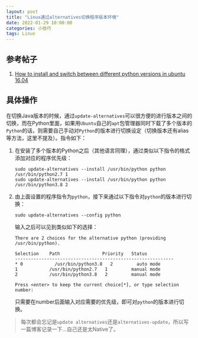 ```yaml
---
layout: post
title: "Linux通过alternatives切换程序版本环境"
date: 2022-01-29 10:00:00
categories: 小技巧
tags: Linux
---
```


## 参考帖子

1. [How to install and switch between different python versions in ubuntu 16.04](https://medium.com/analytics-vidhya/how-to-install-and-switch-between-different-python-versions-in-ubuntu-16-04-dc1726796b9b)

## 具体操作

在切换Java版本的时候，通过`update-alternatives`可以很方便的进行版本之间的切换，而在Python里面，如果用`Ubuntu`自己的`apt`包管理器同时下载了多个版本的`Python`的话，则需要自己手动对`Python`的版本进行切换设定（切换版本还有alias等方法，这里不提及）。指令如下：

1. 在安装了多个版本的Python之后（其他语言同理），通过类似以下指令的格式添加对应的程序优先级：

    ```shell
    sudo update-alternatives --install /usr/bin/python python /usr/bin/python2.7 1
    sudo update-alternatives --install /usr/bin/python python /usr/bin/python3.8 2
    ```

2. 由上面设置的程序指令为`python`，接下来通过以下指令对`python`的版本进行切换：

    ```shell
    sudo update-alternatives --config python
    ```

    输入之后可以见到类似如下的选择：

    ```shell
    There are 2 choices for the alternative python (providing /usr/bin/python).

    Selection    Path                Priority   Status
    ------------------------------------------------------------
    * 0            /usr/bin/python3.8   2         auto mode
    1            /usr/bin/python2.7   1         manual mode
    2            /usr/bin/python3.8   2         manual mode

    Press <enter> to keep the current choice[*], or type selection number:
    ```

    只需要在number后面输入对应需要的优先级，即可对`python`的版本进行切换。

> 每次都会忘记是`update alternatives`还是`alternatives-update`，所以写一篇博客记录一下...自己还是太Native了。
